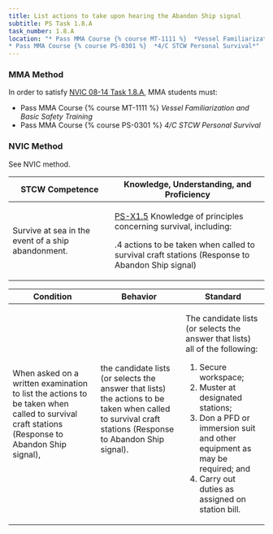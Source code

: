 ```yaml
---
title: List actions to take upon hearing the Abandon Ship signal
subtitle: PS Task 1.8.A 
task_number: 1.8.A
location: "* Pass MMA Course {% course MT-1111 %}  *Vessel Familiarization and Basic Safety Training*
* Pass MMA Course {% course PS-0301 %}  *4/C STCW Personal Survival*" 
---
```



### MMA Method

In order to satisfy  [NVIC 08-14  Task  1.8.A]({{site.baseurl}}/assets/images/nvic-08-14.pdf), MMA students must:

* Pass MMA Course {% course MT-1111 %}  *Vessel Familiarization and Basic Safety Training*
* Pass MMA Course {% course PS-0301 %}  *4/C STCW Personal Survival*


### NVIC Method

<a onclick="togglevisibility('nvic_methods')" >See NVIC method.</a>

<div id='nvic_methods' class='hide'>

<table>
<thead>
<tr>
<th class='forty'> STCW Competence </th>
<th class='sixty'> Knowledge, Understanding, and Proficiency </th>
</tr>
</thead>




<tbody>
<tr><td markdown='1'>

Survive at sea in the event of a ship abandonment.

</td><td markdown='1'>

[PS-X1.5](../../tables/611.html#PS-X1.5) Knowledge of principles concerning survival, including:

.4  actions to be taken when called to survival craft stations (Response to Abandon Ship signal)

</td></tr>


</tbody>
</table>


<table>
<thead>
<tr><th class='twenty'>  Condition </th><th class='twenty'> Behavior </th><th  class='sixty'>Standard </th></tr>
</thead>
<tbody >



<tr><td markdown='1'>

When asked on a written examination to list the actions to be taken when called to survival craft stations (Response to Abandon Ship signal),

</td><td markdown='1'>

the candidate lists (or selects the answer that lists) the actions to be taken when called to survival craft stations (Response to Abandon Ship signal).

<br>

<div class="tooltip">
<span class="tooltiptext">
</span>
</div>


</td><td markdown='1'>

The candidate lists (or selects the answer that lists) all of the following: 

1.  Secure workspace; 
2.  Muster at designated stations; 
3.  Don a PFD or immersion suit and other equipment as may be required; and 
4.  Carry out duties as assigned on station bill.

</td></tr>
</tbody>
</table>
</div>
